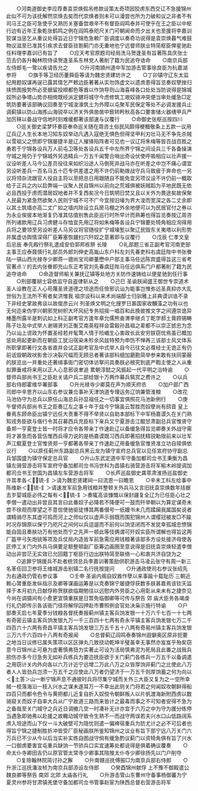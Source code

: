 <!-- { "loadSidebar": true } -->
　　○河南道御史李应荐奏袁崇焕假吊修款设策太奇项因狡虏东西交讧不急援锦州此似不可为该抚解然崇焕去矣而代崇焕者则未可以漫尝也所为力破和议之非者不有司马王之臣可急使乎又熟历关塞备尝艰辛不有督臣阎鸣泰并可使乎在王之臣以中枢行边有近年王象乾张鹤鸣之例在阎鸣泰咫尺关门可朝闻命而夕出关也至援将李嘉训狡谋当惩乞从重议处得旨近日宁锦危急赖厂臣调度以奏奇功说得是袁崇焕暮气难鼓物议滋至已准其引疾求去督臣驻劄蓟门亦无重地也宁远督师朕业特简枢臣俾星驰赴任料理李嘉训已有旨了
　　○应天考官原题司经局洗马贺逢圣有旨著陈具庆张士范去仍各升翰林院侍读贺逢圣系东林党人著削了籍为民追夺诰命
　　○南京兵部左侍郎毛一鹭以疾请告允之
　　○升河南頴州道中军加游击管事徐良臣为杭嘉湖参将
　　○旗手等卫经历董舜臣等请为魏忠贤建坊许之
　　○丁卯镇守辽东太监纪用题奴谋再逞已露其情乞严敕边臣著著从实勿饰虚文以遗虏患得旨览奏奴孽挫归挟愤图报势所必至据留投顺都色等酋以作饷导则山海喜峰各口处处当防说得是锦城奴所必争塔山势亦相倚既经派定健将城守今虑修筑工艰奴骑冲突便当审处缓急□定筑防要著该部确议回奏至宁城浚濠筑土为外障以屯聚军民保定等处不必调发援兵止调蓟镇以防山海拣山海锐卒以济关外俱凿凿中窾转盻秋高各口要害储火器缮甲兵严加厉秣以备战守信地时刻难缓都著该部速与议覆行
　　○命御史张枢巡按四川
　　○巡关御史梁梦环奏臣奉命巡关随在周咨土俗民风颇得梗概敬条上五款一议用辽兵辽人生长本地习知东奴举动凡遇入寇绝无惧色但得坚甲利刃壮马无不争先杀贼以雪祖父之愤即宁锦屡捷半是辽人摧锋陷阵者可见也一议辽将朱梅等皆百战百胜之勇若于宁锦各设兵万人前屯卫等处各设兵五千中左所界宁锦之间设兵三千各备操演守城之用仍于宁锦城外另选精兵一万五千闻警合哨出奇设伏使呼吸相应以壮声援一议设听差人马今公差员役往来如织沿途人马倒死并战马亦在听差之中岂不痛心谓宜另设听差兵一百名马五十匹专供差遣之用不许仍前勒拨战守兵马致疲于奔命也一另议将领杂流跟官人役自主将以至把总日用跟随自不能免宜另项议设不许仍前一概取给于正兵之内以启弊端一议聚人民自锦州以前向之荒城俱被妖贼蹈为平地民既无依必且西投于虏而潜居奴地者并不复西矣况今日筑明日焚又且以关外为畏途矣故保聚人民最为紧急然欲聚人民则宁城不可不广今宜按旧壕为界大浚而宽深之各二丈余即以其土筑墙亦高二丈广如之墙内除设立兵房马棚之外余地便可以为民居官付之券以为永业俟彼本地渐复仍准其估值别售此臣巡行时所早计而熟筹也得旨览奏按辽周咨所列诸款用辽兵习虏健斗存恤宜先用辽将如朱梅等各设兵宁锦要处犄角相应洵得用兵将之要领至另设听差人马另议将官随役扩宁城壕堑以聚辽民毁东关夷塔以利形势并属虚访舆情深得厂臣筹塞恢疆扫穴歼奴之意著即与议覆行
　　○戊辰  仁孝文皇后忌辰  奉先殿行祭礼遣成安伯郭邦栋祭  长陵
　　○礼部题三省正副考官河南吏部主事王应泰聂慎行礼部员外郎刘伸史高胤山东户科左刘先春吏科右虞廷陛中书张餋陆一骐山西光禄寺少卿蒋一骢尚宝司卿董懋中户部主事马任远陈宾盛得旨这三省考官著点丫的去内张餋即充山东正考官刘先春虞廷陛马任远俱系门户都著削了籍为民追夺诰命
　　○命造督师榆关兼抚辽镇等处地方关防作速铸给以便星驰到任行事
　　○刑部覆胡士容依监守自盗律斩从之
　　○己巳  圣谕朕闻盛王御世专崇道术圣人设教在正人心苟蔑圣贤道德之坦途而任憸邪讥讪为能事岂惟弥远圣真抑亦大乱世俗为王法所不宥者矣洪惟我  祖宗设科以来术尚端醇士归驯雅上非典谟训诰不录下非经史掌故弗谈以故俊彦云兴  列圣焕文明之化搜罗日甚国家收黼藻之功有以也无何迩来伪学兴朝邪党树帜大坏风纪专务招摇一唱百和此挽彼推文字之间遵崇诡异楮墨所露半是刺讥如上科正副考官方逢年章允儒熊奋渭李继贞丁乾学郝土膏顾锡畴陈子壮及中式举人谢锡贤刘正衡艾南英程祥会雷榖孙昌祖之辈都不以崇正摅忠为念乃以讪上谤政为怀置圣经若弁髦鹜人情于险巇生心害政长此安穷朕窃忧焉虽已概加惩处用起更新而在朝臣工犹沿宿染未殄余风兹特预为申饬不惮再三该部士风文体系所职掌即著行文各省直并会试正副考官及中式举人自今已往文必尊经士无诡正有仍前诋毁朝政吠影舍沙决裂尺幅而无顾忌者著该部科细加磨勘简举参来敢有扶同蒙蔽的朕览出一并重处还著缉事衙门密切体访挐问具奏朕必根究到底严鞫主使之人从重拟罪垂戒将来用以正人心息邪说聿追  累朝淳懿之风振起一代平明之治特谕
　　○督师兵部尚书王之臣赴关请户兵二部给银十万两作募兵犒赏之费许之
　　○以兵部右侍郎霍维华署部事
　　○升光禄寺少卿莫在声为顺天府丞
　　○加户部广西司郎中辛思齐以山东右参议兼佥事补天津饷道专理运务辽饷兼管淮粮
　　○改花马池协守为总兵以原任山海总兵孙显祖任之一切事宜俱照花马池新例行
　　○庚午督师兵部尚书王之臣奏辽左之事十年于兹今宁锦虽云暂胜而奴孽尚有鸱音  皇上眷焉东顾命臣出镇宁远任大责重不得不举贤以自助本部标下中军杨嘉谟久在关门熟知戎务臣欲与偕行令其召募西兵充臣标下亲兵又宁夏游击江鲲甘肃副总兵官惟贤守备郑一亨夏登士皆一时将才应令各带亲丁作速赴辽以备缓急得旨览卿奏关外战守需将才甚急而各营伍惟西兵得力说的是杨嘉谟既习西兵即著招抚精锐勒限前来以壮军声江鲲夏登士官惟贤郑一亨都著各带亲丁作速赴辽用备缓急官惟贤准立功自赎俱依议行
　　○以原任蓟州东路副总兵黑云龙为镇守宣府总兵官以见任宣府协守副总兵邹国盛为镇守保定总兵官
　　○升山东武定道中军守备加都司佥书王秉衡为昌镇左骑营游击将军宣府守备加都司佥书冯世科为昌镇右骑营游击将军榆木岭提调加都司佥书王世国为昌镇左车营游击将军
　　○长芦巡盐御史龚萃肃淮扬巡盐御史许其孝各＜锍-釒＞请为魏忠贤建祠一曰流恩一曰瞻恩
　　○辛未工科左给事中陈维新＜锍-釒＞请速发军前急用钱粮并整顿关外兵马又言旧抚袁崇焕数年拮据去岁婴城臣必伟之每有＜锍-釒＞奏辄高谈慷慨以保封疆复全辽为已任臣心壮之李僧一遣动出非尝且其言曰此番奴子必降若不降便可一鼓而歼举朝以为算定谋奇未尝不徐观而厚望之不意信使驰驱徒博其两番僣号一纸嫚书未几而蹂躏我属国矣说者谓精骑尽东其虚可捣而河上之师似仅以虚声示弱既而围犯锦州人谓缨冠被发□不踰时况存锦原以保宁乃咫尺之间何以兵逗遛而不前何以饷坚闭而不发犹幸孤城忠愤锦能自固且奏肤功万有他处而宁之先声一顿此等伎俩谓可歼奴实臣所谓解也得旨这两厂盔甲弓矢炮铳等项及兵仗局内造皆军前急需应用钱粮著该部多方设处接济毋使各匠停工关门内外兵马俱要足额整顿副厂臣筹边画圉至意说得是旧抚袁崇焕轻遣李僧动出非尝茫无实效已允回籍丁枢臣行边出朕特简至联络一心和衷共济自饶为之
　　○追罪宁锦援兵不赴者统领总兵李嘉训著策励供职游击马凌云张守有周一新三名革任回卫参将王维城游击别镇二名行抚按提问
　　○升通政使司右参议张绍先为右通政仍管右参议事
　　○壬申  圣谕内阁自奴酋作孽以来事踰十载耻历  三朝近赖心膂重臣发纵指示及卿等谋画运筹是以克奏锦宁屡捷俘获数多朕甚嘉焉该钦天监择于本月初九日献俘称贺朕欲临期勉往以远慰内外劳臣之心用彰从来未有之捷奈见今尚在调摄间有小愈更宜慎重朕是日暂免临御卿等可传与祭告  郊  庙大臣务各竭虔行礼仍即传示各该衙门径将解俘囚押赴市曹照例会官处决枭示施行特谕
　　○户部奏天启七年夏季分钱粮各督抚奏报蓟州镇主客兵饷发银一十万六千七百一十七两有奇密云镇主客兵饷发银九万一千三百四十七两有奇永平镇主客兵饷发银七万二千四百六十六两有奇昌平镇主客兵饷发银三万五千五十八两有奇易州镇主客兵饷发银三万六千六百四十八两有奇报闻
　　○总督蓟辽阎鸣泰奏锦州遐僻奥区原非扼要之地当日议修已属失策项以区区弹丸几致挠动乾坤半璧虽幸无事然亦岌岌乎殆矣窃意今日锦州止可悬为虚著慎弗狃为实著止可设为活局慎弗泥为死局且此番之战我兵损伤亦多今日急务无如补兵练兵为要迩抚臣欲于关门蓟门各练兵一万五千以备调遣之用窃计关内外向各以六万计近宁远增二万此八万之众皆厚饷非蓟门之比使此八万者人人皆劲兵岂须一万五千之应使此八万者仍望济于一万五千则厚饷蓄之何为向以＜土答＞山一断宁锦声息不通彼时兵将尽集宁城而关外三大臣又复为之一空所幸贼一枝落海沿一枝入兴水之谋未遂耳万一不幸出此则关门将若之何闻奴攻朝鲜得船四百只而都令色令与黄把都儿近复自折入奴傥令朝鲜叛人以片帆渡海新附西虏以数骑窥关而奴子自率大兵从广宁故道三路而来皆计之最毒而事之不可知者安得不急为之备哉至关门城守之兵近日调撤几空一时凑补无计亦宜于六万之中为守为援分练停当遇急即驰弗以赴援之故輙动城守致令生熟不一而战守两误若夫兴水口山低路阔系虏入坦途而山下仅一斗大破壁可为隐忧则遣一偏禆宿重兵为防尤计之必不可后者也得旨宁锦之捷制胜折冲皆受厂臣秘画朕所鉴知锦州之议业有旨下部宁远八万关门六万兵已不少从今以后当实补实练自图战守倘有缓急酌议蓟门以资犄角俱有旨了兴水一口御虏要害宜屯重兵缺饷一节骄兵口实宜速筹处都说得是俱着确议覆奏
　　○命太仆寺卿田吉仍以原官管太常寺少卿事其陪推太仆寺少卿徐扬先以门户削夺
　　○复除翰林院简讨孙之獬
　　○升南赣巡抚傅振□为南京兵部右侍郎
　　○升浙江巡抚潘汝桢为南京兵部添设左侍郎
　　○癸酉锦州献俘  上不豫不御殿遣公魏良卿等祭告  南郊  北郊  太庙各行礼
　　○升游击管山东曹州守备事杨御蕃为宁夏灵州参将甘肃镇羌堡守备加都司佥书管事赵宦为陕西总督右营游击将军
